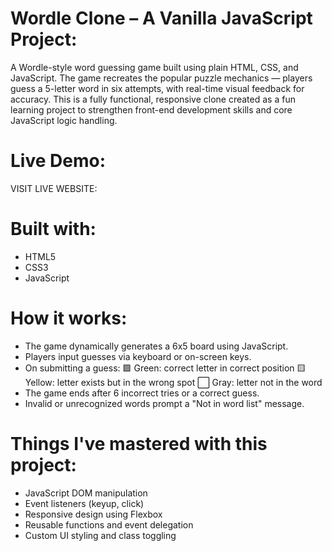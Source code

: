 # Wordle Clone – A Vanilla JavaScript Project:
A Wordle-style word guessing game built using plain HTML, CSS, and JavaScript. The game recreates the popular puzzle mechanics — players guess a 5-letter word in six attempts, with real-time visual feedback for accuracy.
This is a fully functional, responsive clone created as a fun learning project to strengthen front-end development skills and core JavaScript logic handling.

# Live Demo:
VISIT LIVE WEBSITE: 

# Built with:
- HTML5
- CSS3
- JavaScript 

# How it works:
- The game dynamically generates a 6x5 board using JavaScript.
- Players input guesses via keyboard or on-screen keys.
- On submitting a guess:
  🟩 Green: correct letter in correct position
  🟨 Yellow: letter exists but in the wrong spot
  ⬜ Gray: letter not in the word
- The game ends after 6 incorrect tries or a correct guess.
- Invalid or unrecognized words prompt a "Not in word list" message.

# Things I've mastered with this project:
- JavaScript DOM manipulation
- Event listeners (keyup, click)
- Responsive design using Flexbox
- Reusable functions and event delegation
- Custom UI styling and class toggling

